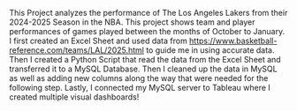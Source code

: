 This Project analyzes the performance of The Los Angeles Lakers from their 2024-2025 Season in the NBA. This project shows team and player performances of games played between the months of October to January. I first created an Excel Sheet and used data from https://www.basketball-reference.com/teams/LAL/2025.html to guide me in using accurate data. Then I created a Python Script that read the data from the Excel Sheet and transferred it to a MySQL Database. Then I cleaned up the data in MySQL as well as adding new columns along the way that were needed for the following step. Lastly, I connected my MySQL server to Tableau where I created multiple visual dashboards!
